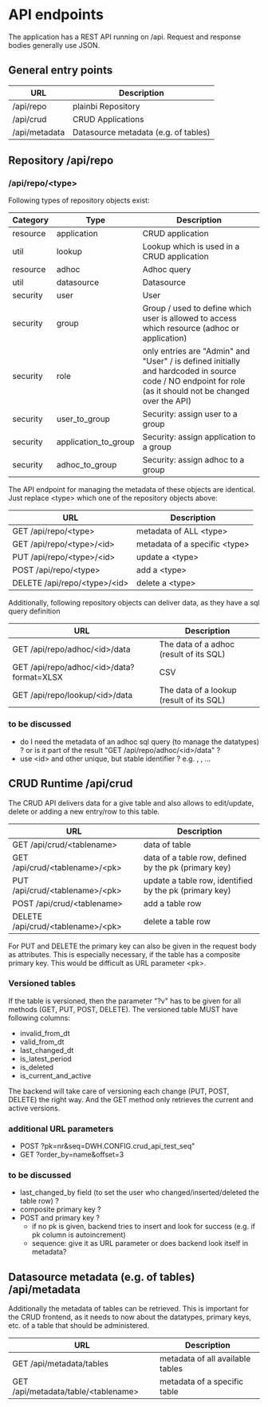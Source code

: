 # API endpoints

The application has a REST API running on /api.
Request and response bodies generally use JSON.

## General entry points

|URL|Description|
|-|-|
|/api/repo|plainbi Repository|
|/api/crud|CRUD Applications|
|/api/metadata|Datasource metadata (e.g. of tables)|


## Repository /api/repo

### /api/repo/\<type\>

Following types of repository objects exist:

|Category|Type|Description|
|-|-|-|
|resource|application|CRUD application|
|util|lookup|Lookup which is used in a CRUD application|
|resource|adhoc|Adhoc query|
|util|datasource|Datasource|
|security|user|User|
|security|group|Group / used to define which user is allowed to access which resource (adhoc or application)|
|security|role|only entries are "Admin" and "User" / is defined initially and hardcoded in source code / NO endpoint for role (as it should not be changed over the API) |
|security|user_to_group|Security: assign user to a group|
|security|application_to_group|Security: assign application to a group|
|security|adhoc_to_group|Security: assign adhoc to a group|

The API endpoint for managing the metadata of these objects are identical.
Just replace \<type\> which one of the repository objects above:

|URL|Description|
|-|-|
|GET /api/repo/\<type\>|metadata of ALL \<type\>|
|GET /api/repo/\<type\>/\<id\>|metadata of a specific \<type\>|
|PUT /api/repo/\<type\>/\<id\>|update a \<type\>|
|POST /api/repo/\<type\>|add a \<type\>|
|DELETE /api/repo/\<type\>/\<id\>|delete a \<type\>|

Additionally, following repository objects can deliver data, as they have a sql query definition

|URL|Description|
|-|-|
|GET /api/repo/adhoc/\<id\>/data|The data of a adhoc (result of its SQL)|
|GET /api/repo/adhoc/\<id\>/data?format=XLSX|CSV|The data of a adhoc (result of its SQL), but as a Excel (XLSX) or CSV file|
|GET /api/repo/lookup/\<id\>/data|The data of a lookup (result of its SQL)|

### to be discussed 

- do I need the metadata of an adhoc sql query (to manage the datatypes) ? or is it part of the result "GET /api/repo/adhoc/\<id\>/data" ?
- use \<id\> and other unique, but stable identifier ? e.g. <alias>, <nr>, ...


## CRUD Runtime /api/crud

The CRUD API delivers data for a give table and also allows to edit/update, delete or adding a new entry/row to this table.

|URL|Description|
|-|-|
|GET /api/crud/\<tablename\>|data of table|
|GET /api/crud/\<tablename\>/\<pk\>|data of a table row, defined by the pk (primary key)|
|PUT /api/crud/\<tablename\>/\<pk\>|update a table row, identified by the pk (primary key)|
|POST /api/crud/\<tablename\>|add a table row|
|DELETE /api/crud/\<tablename\>/\<pk\>|delete a table row|

For PUT and DELETE the primary key can also be given in the request body as attributes. This is especially necessary, if the table has a composite primary key. This would be difficult as URL parameter \<pk\>.

### Versioned tables

If the table is versioned, then the parameter "?v" has to be given for all methods (GET, PUT, POST, DELETE).
The versioned table MUST have following columns:

- invalid_from_dt
- valid_from_dt
- last_changed_dt
- is_latest_period
- is_deleted
- is_current_and_active

The backend will take care of versioning each change (PUT, POST, DELETE) the right way.
And the GET method only retrieves the current and active versions.

### additional URL parameters

- POST ?pk=nr&seq=DWH.CONFIG.crud_api_test_seq"
- GET ?order_by=name&offset=3

### to be discussed

- last_changed_by field (to set the user who changed/inserted/deleted the table row) ?
- composite primary key ?
- POST and primary key ? 
  - if no pk is given, backend tries to insert and look for success (e.g. if pk column is autoincrement)
  - sequence: give it as URL parameter or does backend look itself in metadata?


## Datasource metadata (e.g. of tables) /api/metadata

Additionally the metadata of tables can be retrieved.
This is important for the CRUD frontend, as it needs to now about the datatypes, primary keys, etc. of a table that should be administered.

|URL|Description|
|-|-|
|GET /api/metadata/tables|metadata of all available tables|
|GET /api/metadata/table/\<tablename\>|metadata of a specific table|

